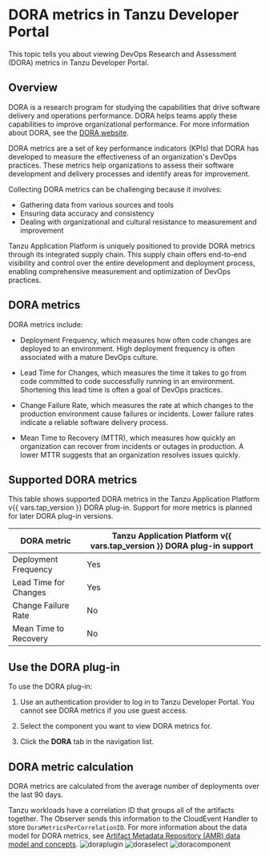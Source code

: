 # DORA metrics in Tanzu Developer Portal

This topic tells you about viewing DevOps Research and Assessment (DORA) metrics in Tanzu Developer
Portal.

## <a id="overview"></a> Overview

DORA is a research program for studying the capabilities that drive software delivery and operations
performance. DORA helps teams apply these capabilities to improve organizational performance.
For more information about DORA, see the [DORA website](https://dora.dev/).

DORA metrics are a set of key performance indicators (KPIs) that DORA has developed to measure the
effectiveness of an organization's DevOps practices. These metrics help organizations to assess
their software development and delivery processes and identify areas for improvement.

Collecting DORA metrics can be challenging because it involves:

- Gathering data from various sources and tools
- Ensuring data accuracy and consistency
- Dealing with organizational and cultural resistance to measurement and improvement

Tanzu Application Platform is uniquely positioned to provide DORA metrics through its integrated
supply chain. This supply chain offers end-to-end visibility and control over the entire development
and deployment process, enabling comprehensive measurement and optimization of DevOps practices.

## <a id="dora-metrics"></a> DORA metrics

DORA metrics include:

- Deployment Frequency, which measures how often code changes are deployed to an environment. High
  deployment frequency is often associated with a mature DevOps culture.

- Lead Time for Changes, which measures the time it takes to go from code committed to code
  successfully running in an environment. Shortening this lead time is often a goal of DevOps
  practices.

- Change Failure Rate, which measures the rate at which changes to the production environment cause
  failures or incidents. Lower failure rates indicate a reliable software delivery process.

- Mean Time to Recovery (MTTR), which measures how quickly an organization can recover from
  incidents or outages in production. A lower MTTR suggests that an organization resolves issues
  quickly.

## <a id="supported-metrics"></a> Supported DORA metrics

This table shows supported DORA metrics in the Tanzu Application Platform v{{ vars.tap_version }}
DORA plug-in. Support for more metrics is planned for later DORA plug-in versions.

| DORA metric           | Tanzu Application Platform v{{ vars.tap_version }} DORA plug-in support |
|-----------------------|-------------------------------------------------------------------------|
| Deployment Frequency  | Yes                                                                     |
| Lead Time for Changes | Yes                                                                     |
| Change Failure Rate   | No                                                                      |
| Mean Time to Recovery | No                                                                      |

## <a id="use-dora-plug-in"></a> Use the DORA plug-in

To use the DORA plug-in:

1. Use an authentication provider to log in to Tanzu Developer Portal. You cannot see DORA metrics
   if you use guest access.

2. Select the component you want to view DORA metrics for.

3. Click the **DORA** tab in the navigation list.

## <a id="dora-metric-calc"></a> DORA metric calculation

DORA metrics are calculated from the average number of deployments over the last 90 days.

Tanzu workloads have a correlation ID that groups all of the artifacts together. The Observer sends
this information to the CloudEvent Handler to store `DoraMetricsPerCorrelationID`. For more
information about the data model for DORA metrics, see
[Artifact Metadata Repository (AMR) data model and concepts](../../scst-store/amr/data-model-and-concepts.hbs.md#doraMetrics).
![doraplugin](https://github.com/pivotal/docs-tap/assets/36433204/beaeb1e5-b5d9-4cdc-9883-39dc7c5d058f)
![doraselect](https://github.com/pivotal/docs-tap/assets/36433204/011c0e5a-a04e-4b2b-a577-acdaea12d432)
![doracomponent](https://github.com/pivotal/docs-tap/assets/36433204/69b19019-0eba-403a-9d29-37245c858545)
